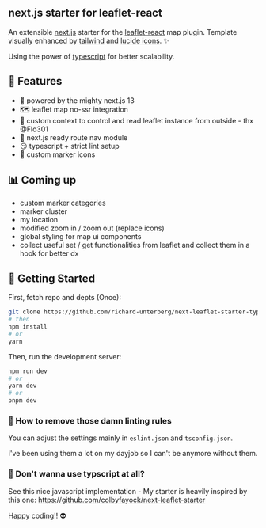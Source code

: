next.js starter for leaflet-react
---------------------------------

An extensible [next.js](https://nextjs.org/) starter for the [leaflet-react](https://react-leaflet.js.org/) map plugin. Template visually enhanced by [tailwind](https://tailwindcss.com/) and [lucide icons](https://lucide.dev/). ✨

Using the power of  [typescript](https://www.typescriptlang.org/) for better scalability.

## 🎇 Features

- 🏇 powered by the mighty next.js 13
- 🗺 leaflet map no-ssr integration
- 🧠 custom context to control and read leaflet instance from outside - thx @Flo301
- 🔗 next.js ready route nav module
- 😏 typescript + strict lint setup
- 🐛 custom marker icons

## 📊 Coming up

- custom marker categories
- marker cluster
- my location
- modified zoom in / zoom out (replace icons)
- global styling for map ui components
- collect useful set / get functionalities from leaflet and collect them in a hook for better dx

## 🎇 Getting Started

First, fetch repo and depts (Once):
```bash
git clone https://github.com/richard-unterberg/next-leaflet-starter-typescript
# then
npm install
# or
yarn
```

Then, run the development server:

```bash
npm run dev
# or
yarn dev
# or
pnpm dev
```

### 🤯 How to remove those damn linting rules

You can adjust the settings mainly in ```eslint.json``` and ```tsconfig.json```.

I've been using them a lot on my dayjob so I can't be anymore without them.

### 📝 Don't wanna use typscript at all?

See this nice javascript implementation  - My starter is heavily inspired by this one:
https://github.com/colbyfayock/next-leaflet-starter

Happy coding!! 👽
